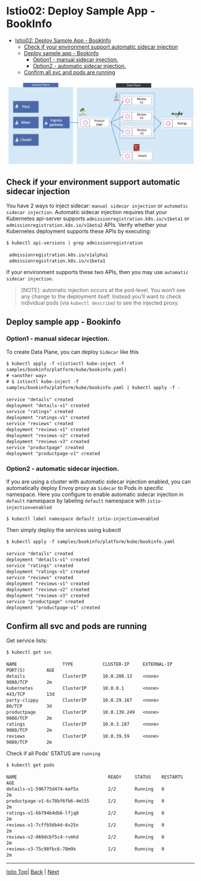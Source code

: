 # Istio02: Deploy Sample App - BookInfo

<!-- TOC -->
- [Istio02: Deploy Sample App - BookInfo](#istio02-deploy-sample-app---bookinfo)
  - [Check if your environment support automatic sidecar injection](#check-if-your-environment-support-automatic-sidecar-injection)
  - [Deploy sample app - Bookinfo](#deploy-sample-app---bookinfo)
    - [Option1 - manual sidecar injection.](#option1---manual-sidecar-injection)
    - [Option2 - automatic sidecar injection.](#option2---automatic-sidecar-injection)
  - [Confirm all svc and pods are running](#confirm-all-svc-and-pods-are-running)


![](../assets/istio-bookinfo-app.png)

## Check if  your environment support automatic sidecar injection

You have 2 ways to inject sidecar: `manual sidecar injection` or `automatic sidecar injection`. 
 Automatic sidecar injection requires that your Kubernetes api-server supports `admissionregistration.k8s.io/v1beta1` or `admissionregistration.k8s.io/v1beta2` APIs. Verify whether your Kubernetes deployment supports these APIs by  executing:

```
$ kubectl api-versions | grep admissionregistration

 admissionregistration.k8s.io/v1alpha1
 admissionregistration.k8s.io/v1beta1
```

If your environment supports these two APIs, then you may use `automatic sidecar injection`. 

> [NOTE]: automatic injection occurs at the pod-level. You won’t see any change to the deployment itself. Instead you’ll want to check individual pods (via `kubectl describe`) to see the injected proxy.

## Deploy sample app - Bookinfo
### Option1 - manual sidecar injection.
To create Data Plane, you can deploy `Sidecar` like this
```
$ kubectl apply -f <(istioctl kube-inject -f samples/bookinfo/platform/kube/bookinfo.yaml)
# <another way>
# $ istioctl kube-inject -f samples/bookinfo/platform/kube/bookinfo.yaml | kubectl apply -f -

service "details" created
deployment "details-v1" created
service "ratings" created
deployment "ratings-v1" created
service "reviews" created
deployment "reviews-v1" created
deployment "reviews-v2" created
deployment "reviews-v3" created
service "productpage" created
deployment "productpage-v1" created
```

### Option2 - automatic  sidecar injection.
If you are using a cluster with automatic sidecar injection enabled, you can automatically deploy Envoy proxy as `Sidecar` to Pods in specific namespace. Here you configure to enable automatic sidecar injection in `default` namespace by labeling `default` namespace with `istio-injection=enabled`

```
$ kubectl label namespace default istio-injection=enabled
```

Then simply deploy the services using kubectl
```
$ kubectl apply -f samples/bookinfo/platform/kube/bookinfo.yaml

service "details" created
deployment "details-v1" created
service "ratings" created
deployment "ratings-v1" created
service "reviews" created
deployment "reviews-v1" created
deployment "reviews-v2" created
deployment "reviews-v3" created
service "productpage" created
deployment "productpage-v1" created
```

## Confirm all svc and pods are running

Get service lists:
```
$ kubectl get svc

NAME                 TYPE           CLUSTER-IP     EXTERNAL-IP    PORT(S)        AGE
details              ClusterIP      10.0.208.13    <none>         9080/TCP       2m
kubernetes           ClusterIP      10.0.0.1       <none>         443/TCP        13d
party-clippy         ClusterIP      10.0.29.167    <none>         80/TCP         3d
productpage          ClusterIP      10.0.139.249   <none>         9080/TCP       2m
ratings              ClusterIP      10.0.3.187     <none>         9080/TCP       2m
reviews              ClusterIP      10.0.39.59     <none>         9080/TCP       2m
```

Check if all Pods' STATUS are `running`
```
$ kubectl get pods

NAME                                  READY     STATUS    RESTARTS   AGE
details-v1-596775d474-kmf5x           2/2       Running   0          2m
productpage-v1-6c78bf6fb6-4ml55       2/2       Running   0          2m
ratings-v1-6b794b4db6-lfjq8           2/2       Running   0          2m
reviews-v1-7cffb56b4d-6v25n           2/2       Running   0          2m
reviews-v2-869dcbf5c4-rvmhd           2/2       Running   0          2m
reviews-v3-75c98fbc6-78m9k            2/2       Running   0          2m
```


---
[Istio Top](aks-202-istio-top.md)| [Back](istio-01-setup.md) | [Next](istio-03-ingress-gateway.md)
